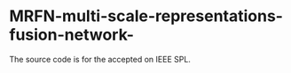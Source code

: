 # MRFN-multi-scale-representations-fusion-network-
The source code is for the accepted on IEEE SPL. 
